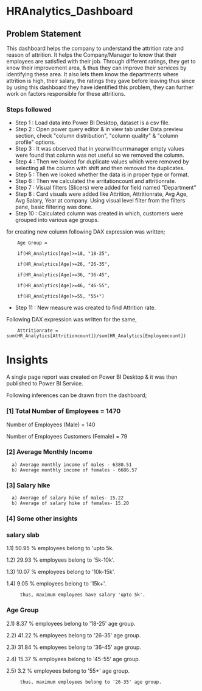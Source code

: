 # HRAnalytics_Dashboard

## Problem Statement

This dashboard helps the company to understand the attrition rate and reason of attrition. It helps the Company/Manager to know that their employees are satisfied with their job. Through different ratings, they get to know their improvement area, & thus they can improve their services by identifying these area. It also lets them know the departments where attrition is high, their salary, the ratings they gave before leaving thus since by using this dashboard they have identified this problem, they can further work on factors responsible for these attritions.

### Steps followed 

- Step 1 : Load data into Power BI Desktop, dataset is a csv file.
- Step 2 : Open power query editor & in view tab under Data preview section, check "column distribution", "column quality" & "column profile" options.
- Step 3 : It was observed that in yearwithcurrmanager empty values were found 
that column was not useful so we removed the column.
- Step 4 : Then we looked for duplicate values which were removed by selecting all the column with shift and then removed the duplicates. 
- Step 5 : Then we looked whether the data is in proper type or format.
- Step 6 : Then we calculated the arritationcount and attritionrate.
- Step 7 : Visual filters (Slicers) were added for field named "Department"
- Step 8 : Card visuals were added like Attrition, Attritionrate, Avg Age, Avg Salary, Year at company.
           Using visual level filter from the filters pane, basic filtering was done.
- Step 10 : Calculated column was created in which, customers were grouped into various age groups.

for creating new column following DAX expression was written;
       
        Age Group = 
        
        if(HR_Analytics[Age]>=18, "18-25",
        
        if(HR_Analytics[Age]>=26, "26-35",
        
        if(HR_Analytics[Age]>=36, "36-45",
        
        if(HR_Analytics[Age]>=46, "46-55",

        if(HR_Analytics[Age]>=55, "55+")

        
- Step 11 : New measure was created to find Attrition rate.

Following DAX expression was written for the same,
        
        Attritionrate = sum(HR_Analytics[Attritioncount])/sum(HR_Analytics[Employeecount])
 
# Insights

A single page report was created on Power BI Desktop & it was then published to Power BI Service.

Following inferences can be drawn from the dashboard;

### [1] Total Number of Employees = 1470

   Number of Employees (Male) = 140

   Number of Employees Customers (Female) = 79
           
  ### [2] Average Monthly Income 
  
      a) Average monthly income of males - 6380.51
      b) Average monthly income of females - 6686.57

###  [3]  Salary hike

      a) Average of salary hike of males- 15.22
      b) Average of salary hike of females- 15.20
 ### [4] Some other insights
 
 ### salary slab
 
 1.1) 50.95 % employees belong to 'upto 5k.
 
 1.2) 29.93 % employees belong to '5k-10k'.

 1.3) 10.07 % employees belong to '10k-15k'.

 1.4) 9.05 % employees belong to '15k+'.
 
         thus, maximum employees have salary 'upto 5k'.
 
 ### Age Group
 
 2.1)  8.37 % employees belong to '18-25' age group.
 
 2.2)  41.22 % employees belong to '26-35' age group.
 
 2.3)  31.84 % employees belong to '36-45' age group.
 
 2.4)  15.37 % employees belong to '45-55' age group.

 2.5)    3.2 % employees belong to '55+' age group.
 
         thus, maximum employees belong to '26-35' age group.
         
